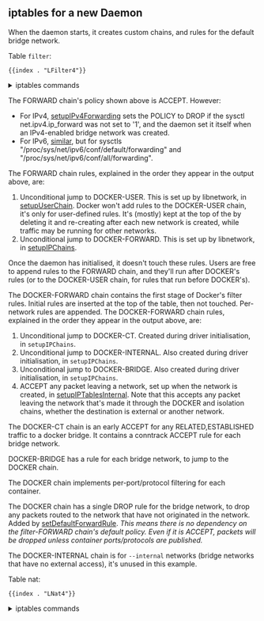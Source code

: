 ## iptables for a new Daemon

When the daemon starts, it creates custom chains, and rules for the
default bridge network.

Table `filter`:

    {{index . "LFilter4"}}

<details>
<summary>iptables commands</summary>

    {{index . "SFilter4"}}

</details>

The FORWARD chain's policy shown above is ACCEPT. However:

   - For IPv4, [setupIPv4Forwarding][1] sets the POLICY to DROP if the sysctl
     net.ipv4.ip_forward was not set to '1', and the daemon set it itself when
     an IPv4-enabled bridge network was created.
   - For IPv6, [similar][2], but for sysctls "/proc/sys/net/ipv6/conf/default/forwarding"
     and "/proc/sys/net/ipv6/conf/all/forwarding".

[1]: https://github.com/search?q=repo%3Amoby%2Fmoby%20setupIPv4Forwarding&type=code
[2]: https://github.com/search?q=repo%3Amoby%2Fmoby%20setupIPv6Forwarding&type=code

The FORWARD chain rules, explained in the order they appear in the output above, are:

  1. Unconditional jump to DOCKER-USER.
     This is set up by libnetwork, in [setupUserChain][10].
     Docker won't add rules to the DOCKER-USER chain, it's only for user-defined rules.
     It's (mostly) kept at the top of the by deleting it and re-creating after each
     new network is created, while traffic may be running for other networks.
  2. Unconditional jump to DOCKER-FORWARD.
     This is set up by libnetwork, in [setupIPChains][11].

Once the daemon has initialised, it doesn't touch these rules. Users are free to
append rules to the FORWARD chain, and they'll run after DOCKER's rules (or to
the DOCKER-USER chain, for rules that run before DOCKER's).

The DOCKER-FORWARD chain contains the first stage of Docker's filter rules. Initial
rules are inserted at the top of the table, then not touched. Per-network rules
are appended. The DOCKER-FORWARD chain rules, explained in the order they appear in
the output above, are:

  1. Unconditional jump to DOCKER-CT.
     Created during driver initialisation, in `setupIPChains`.
  2. Unconditional jump to DOCKER-INTERNAL.
     Also created during driver initialisation, in `setupIPChains`.
  3. Unconditional jump to DOCKER-BRIDGE.
     Also created during driver initialisation, in `setupIPChains`.
  4. ACCEPT any packet leaving a network, set up when the network is created, in
     [setupIPTablesInternal][12]. Note that this accepts any packet leaving the
     network that's made it through the DOCKER and isolation chains, whether the
     destination is external or another network.

The DOCKER-CT chain is an early ACCEPT for any RELATED,ESTABLISHED traffic to a
docker bridge. It contains a conntrack ACCEPT rule for each bridge network.

DOCKER-BRIDGE has a rule for each bridge network, to jump to the DOCKER chain.

The DOCKER chain implements per-port/protocol filtering for each container.

[10]: https://github.com/search?q=repo%3Amoby%2Fmoby%20setupUserChain&type=code
[11]: https://github.com/search?q=repo%3Amoby%2Fmoby%20setupIPChains&type=code
[12]: https://github.com/search?q=repo%3Amoby%2Fmoby%20setupNonInternalNetworkRules&type=code

The DOCKER chain has a single DROP rule for the bridge network, to drop any
packets routed to the network that have not originated in the network. Added by
[setDefaultForwardRule][20].
_This means there is no dependency on the filter-FORWARD chain's default policy.
Even if it is ACCEPT, packets will be dropped unless container ports/protocols
are published._

[20]: https://github.com/search?q=repo%3Amoby%2Fmoby%20setDefaultForwardRule&type=code

The DOCKER-INTERNAL chain is for `--internal` networks (bridge networks that
have no external access), it's unused in this example.

Table nat:

    {{index . "LNat4"}}

<details>
<summary>iptables commands</summary>

    {{index . "SNat4"}}

</details>
